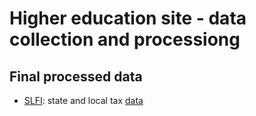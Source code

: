 # Higher education site - data collection and processiong

## Final processed data
* [SLFI](scripts/slfi.R): state and local tax [data](data/taxes_slfi.csv)
